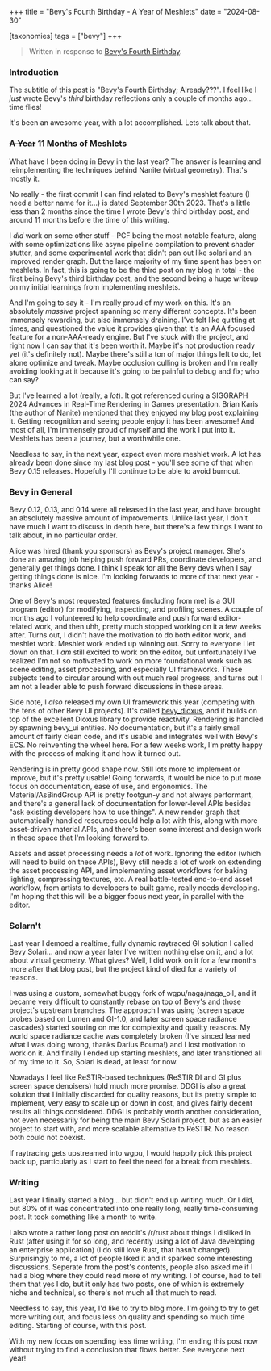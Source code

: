 +++
title = "Bevy's Fourth Birthday - A Year of Meshlets"
date = "2024-08-30"

[taxonomies]
tags = ["bevy"]
+++

> Written in response to [Bevy's Fourth Birthday](https://bevyengine.org/news/bevys-fourth-birthday).

### Introduction
The subtitle of this post is "Bevy's Fourth Birthday; Already???". I feel like I _just_ wrote Bevy's _third_ birthday reflections only a couple of months ago... time flies!

It's been an awesome year, with a lot accomplished. Lets talk about that.

### ~~A Year~~ 11 Months of Meshlets

What have I been doing in Bevy in the last year? The answer is learning and reimplementing the techniques behind Nanite (virtual geometry). That's mostly it.

No really - the first commit I can find related to Bevy's meshlet feature (I need a better name for it...) is dated September 30th 2023. That's a little less than 2 months since the time I wrote Bevy's third birthday post, and around 11 months before the time of this writing.

I _did_ work on some other stuff - PCF being the most notable feature, along with some optimizations like async pipeline compilation to prevent shader stutter, and some experimental work that didn't pan out like solari and an improved render graph. But the large majority of my time spent has been on meshlets. In fact, this is going to be the third post on my blog in total - the first being Bevy's third birthday post, and the second being a huge writeup on my initial learnings from implementing meshlets.

And I'm going to say it - I'm really proud of my work on this. It's an absolutely _massive_ project spanning so many different concepts. It's been immensely rewarding, but also immensely draining. I've felt like quitting at times, and questioned the value it provides given that it's an AAA focused feature for a non-AAA-ready engine. But I've stuck with the project, and right now I can say that it's been worth it. Maybe it's not production ready yet (it's definitely not). Maybe there's still a ton of major things left to do, let alone optimize and tweak. Maybe occlusion culling is broken and I'm really avoiding looking at it because it's going to be painful to debug and fix; who can say?

But I've learned a lot (really, a _lot_). It got referenced during a SIGGRAPH 2024 Advances in Real-Time Rendering in Games presentation. Brian Karis (the author of Nanite) mentioned that they enjoyed my blog post explaining it. Getting recognition and seeing people enjoy it has been awesome! And most of all, I'm immensely proud of myself and the work I put into it. Meshlets has been a journey, but a worthwhile one.

Needless to say, in the next year, expect even more meshlet work. A lot has already been done since my last blog post - you'll see some of that when Bevy 0.15 releases. Hopefully I'll continue to be able to avoid burnout.

### Bevy in General
Bevy 0.12, 0.13, and 0.14 were all released in the last year, and have brought an absolutely massive amount of improvements. Unlike last year, I don't have much I want to discuss in depth here, but there's a few things I want to talk about, in no particular order.

Alice was hired (thank you sponsors) as Bevy's project manager. She's done an amazing job helping push forward PRs, coordinate developers, and generally get things done. I think I speak for all the Bevy devs when I say getting things done is nice. I'm looking forwards to more of that next year - thanks Alice!

One of Bevy's most requested features (including from me) is a GUI program (editor) for modifying, inspecting, and profiling scenes. A couple of months ago I volunteered to help coordinate and push forward editor-related work, and then uhh, pretty much stopped working on it a few weeks after. Turns out, I didn't have the motivation to do both editor work, and meshlet work. Meshlet work ended up winning out. Sorry to everyone I let down on that. I _am_ still excited to work on the editor, but unfortunately I've realized I'm not so motivated to work on more foundational work such as scene editing, asset processing, and especially UI frameworks. These subjects tend to circular around with out much real progress, and turns out I am not a leader able to push forward discussions in these areas.

Side note, I _also_ released my own UI framework this year (competing with the tens of other Bevy UI projects). It's called [bevy_dioxus](https://github.com/JMS55/bevy_dioxus/blob/main/examples/demo.rs), and it builds on top of the excellent Dioxus library to provide reactivity. Rendering is handled by spawning bevy_ui entities. No documentation, but it's a fairly small amount of fairly clean code, and it's usable and integrates well with Bevy's ECS. No reinventing the wheel here. For a few weeks work, I'm pretty happy with the process of making it and how it turned out.

Rendering is in pretty good shape now. Still lots more to implement or improve, but it's pretty usable! Going forwards, it would be nice to put more focus on documentation, ease of use, and ergonomics. The Material/AsBindGroup API is pretty footgun-y and not always performant, and there's a general lack of documentation for lower-level APIs besides "ask existing developers how to use things". A new render graph that automatically handled resources could help a lot with this, along with more asset-driven material APIs, and there's been some interest and design work in these space that I'm looking forward to.

Assets and asset processing needs a _lot_ of work. Ignoring the editor (which will need to build on these APIs), Bevy still needs a lot of work on extending the asset processing API, and implementing asset workflows for baking lighting, compressing textures, etc. A real battle-tested end-to-end asset workflow, from artists to developers to built game, really needs developing. I'm hoping that this will be a bigger focus next year, in parallel with the editor.

### Solarn't
Last year I demoed a realtime, fully dynamic raytraced GI solution I called Bevy Solari... and now a year later I've written nothing else on it, and a lot about virtual geometry. What gives? Well, I did work on it for a few months more after that blog post, but the project kind of died for a variety of reasons.

I was using a custom, somewhat buggy fork of wgpu/naga/naga_oil, and it became very difficult to constantly rebase on top of Bevy's and those project's upstream branches. The approach I was using (screen space probes based on Lumen and GI-1.0, and later screen space radiance cascades) started souring on me for complexity and quality reasons. My world space radiance cache was completely broken (I've sinced learned what I was doing wrong, thanks Darius Bouma!) and I lost motivation to work on it. And finally I ended up starting meshlets, and later transitioned all of my time to it. So, Solari is dead, at least for now.

Nowadays I feel like ReSTIR-based techniques (ReSTIR DI and GI plus screen space denoisers) hold much more promise. DDGI is also a great solution that I initially discarded for quality reasons, but its pretty simple to implement, very easy to scale up or down in cost, and gives fairly decent results all things considered. DDGI is probably worth another consideration, not even necessarily for being the main Bevy Solari project, but as an easier project to start with, and more scalable alternative to ReSTIR. No reason both could not coexist.

If raytracing gets upstreamed into wgpu, I would happily pick this project back up, particularly as I start to feel the need for a break from meshlets.

### Writing
Last year I finally started a blog... but didn't end up writing much. Or I did, but 80% of it was concentrated into one really long, really time-consuming post. It took something like a month to write.

I also wrote a rather long post on reddit's /r/rust about things I disliked in Rust (after using it for so long, and recently using a lot of Java developing an enterprise application) (I do still love Rust, that hasn't changed). Surprisingly to me, a lot of people liked it and it sparked some interesting discussions. Seperate from the post's contents, people also asked me if I had a blog where they could read more of my writing. I of course, had to tell them that yes I do, but it only has two posts, one of which is extremely niche and technical, so there's not much all that much to read.

Needless to say, this year, I'd like to try to blog more. I'm going to try to get more writing out, and focus less on quality and spending so much time editing. Starting of course, with this post.

With my new focus on spending less time writing, I'm ending this post now without trying to find a conclusion that flows better. See everyone next year!
